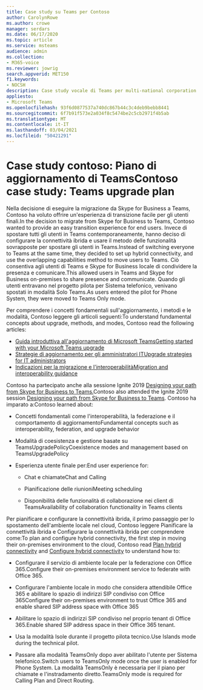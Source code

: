 ```yaml
---
title: Case study su Teams per Contoso
author: CarolynRowe
ms.author: crowe
manager: serdars
ms.date: 06/17/2020
ms.topic: article
ms.service: msteams
audience: admin
ms.collection:
- M365-voice
ms.reviewer: jowrig
search.appverid: MET150
f1.keywords:
- NOCSH
description: Case study vocale di Teams per multi-national corporation
appliesto:
- Microsoft Teams
ms.openlocfilehash: 93f6d0877537a740dc867b44c3c4deb9bebb8441
ms.sourcegitcommit: 6f7b91f573e2a034f8c5474be2c5cb2971f4b5ab
ms.translationtype: MT
ms.contentlocale: it-IT
ms.lasthandoff: 03/04/2021
ms.locfileid: "50421291"
---
```

# <a name="contoso-case-study-teams-upgrade-plan"></a><span data-ttu-id="f0132-103">Case study contoso: Piano di aggiornamento di Teams</span><span class="sxs-lookup"><span data-stu-id="f0132-103">Contoso case study: Teams upgrade plan</span></span>

<span data-ttu-id="f0132-104">Nella decisione di eseguire la migrazione da Skype for Business a Teams, Contoso ha voluto offrire un'esperienza di transizione facile per gli utenti finali.</span><span class="sxs-lookup"><span data-stu-id="f0132-104">In the decision to migrate from Skype for Business to Teams, Contoso wanted to provide an easy transition experience for end users.</span></span> <span data-ttu-id="f0132-105">Invece di spostare tutti gli utenti in Teams contemporaneamente, hanno deciso di configurare la connettività ibrida e usare il metodo delle funzionalità sovrapposte per spostare gli utenti in Teams.</span><span class="sxs-lookup"><span data-stu-id="f0132-105">Instead of switching everyone to Teams at the same time, they decided to set up hybrid connectivity, and use the overlapping capabilities method to move users to Teams.</span></span> <span data-ttu-id="f0132-106">Ciò consentiva agli utenti di Teams e Skype for Business locale di condividere la presenza e comunicare.</span><span class="sxs-lookup"><span data-stu-id="f0132-106">This allowed users in Teams and Skype for Business on-premises to share presence and communicate.</span></span> <span data-ttu-id="f0132-107">Quando gli utenti entravano nel progetto pilota per Sistema telefonico, venivano spostati in modalità Solo Teams.</span><span class="sxs-lookup"><span data-stu-id="f0132-107">As users entered the pilot for Phone System, they were moved to Teams Only mode.</span></span>

<span data-ttu-id="f0132-108">Per comprendere i concetti fondamentali sull'aggiornamento, i metodi e le modalità, Contoso leggere gli articoli seguenti:</span><span class="sxs-lookup"><span data-stu-id="f0132-108">To understand fundamental concepts about upgrade, methods, and modes, Contoso read the following articles:</span></span>

- [<span data-ttu-id="f0132-109">Guida introduttiva all'aggiornamento di Microsoft Teams</span><span class="sxs-lookup"><span data-stu-id="f0132-109">Getting started with your Microsoft Teams upgrade</span></span>](upgrade-start-here.md)
- [<span data-ttu-id="f0132-110">Strategie di aggiornamento per gli amministratori IT</span><span class="sxs-lookup"><span data-stu-id="f0132-110">Upgrade strategies for IT administrators</span></span>](upgrade-to-teams-on-prem-implement.md) 
- [<span data-ttu-id="f0132-111">Indicazioni per la migrazione e l'interoperabilità</span><span class="sxs-lookup"><span data-stu-id="f0132-111">Migration and interoperability guidance</span></span>](migration-interop-guidance-for-teams-with-skype.md)
 
<span data-ttu-id="f0132-112">Contoso ha partecipato anche alla sessione Ignite 2019 [Designing your path from Skype for Business to Teams.](https://myignite.techcommunity.microsoft.com/sessions/81820?source=sessions)</span><span class="sxs-lookup"><span data-stu-id="f0132-112">Contoso also attended the Ignite 2019 session [Designing your path from Skype for Business to Teams](https://myignite.techcommunity.microsoft.com/sessions/81820?source=sessions).</span></span> <span data-ttu-id="f0132-113">Contoso ha imparato a:</span><span class="sxs-lookup"><span data-stu-id="f0132-113">Contoso learned about:</span></span>

- <span data-ttu-id="f0132-114">Concetti fondamentali come l'interoperabilità, la federazione e il comportamento di aggiornamento</span><span class="sxs-lookup"><span data-stu-id="f0132-114">Fundamental concepts such as interoperability, federation, and upgrade behavior</span></span> 

- <span data-ttu-id="f0132-115">Modalità di coesistenza e gestione basate su TeamsUpgradePolicy</span><span class="sxs-lookup"><span data-stu-id="f0132-115">Coexistence modes and management based on TeamsUpgradePolicy</span></span> 

- <span data-ttu-id="f0132-116">Esperienza utente finale per:</span><span class="sxs-lookup"><span data-stu-id="f0132-116">End user experience for:</span></span> 

  - <span data-ttu-id="f0132-117">Chat e chiamate</span><span class="sxs-lookup"><span data-stu-id="f0132-117">Chat and Calling</span></span> 

  - <span data-ttu-id="f0132-118">Pianificazione delle riunioni</span><span class="sxs-lookup"><span data-stu-id="f0132-118">Meeting scheduling</span></span> 

  - <span data-ttu-id="f0132-119">Disponibilità delle funzionalità di collaborazione nei client di Teams</span><span class="sxs-lookup"><span data-stu-id="f0132-119">Availability of collaboration functionality in Teams clients</span></span> 

<span data-ttu-id="f0132-120">Per pianificare e configurare la connettività ibrida, il primo passaggio per [](https://docs.microsoft.com/SkypeForBusiness/hybrid/plan-hybrid-connectivity) lo spostamento [](https://docs.microsoft.com/SkypeForBusiness/hybrid/configure-hybrid-connectivity) dell'ambiente locale nel cloud, Contoso leggere Pianificare la connettività ibrida e Configurare la connettività ibrida per comprendere come:</span><span class="sxs-lookup"><span data-stu-id="f0132-120">To plan and configure hybrid connectivity, the first step in moving their on-premises environment to the cloud, Contoso read [Plan hybrid connectivity](https://docs.microsoft.com/SkypeForBusiness/hybrid/plan-hybrid-connectivity) and [Configure hybrid connectivity](https://docs.microsoft.com/SkypeForBusiness/hybrid/configure-hybrid-connectivity) to understand how to:</span></span> 

  - <span data-ttu-id="f0132-121">Configurare il servizio di ambiente locale per la federazione con Office 365.</span><span class="sxs-lookup"><span data-stu-id="f0132-121">Configure their on-premises environment service to federate with Office 365.</span></span> 

  - <span data-ttu-id="f0132-122">Configurare l'ambiente locale in modo che considera attendibile Office 365 e abilitare lo spazio di indirizzi SIP condiviso con Office 365</span><span class="sxs-lookup"><span data-stu-id="f0132-122">Configure their on-premises environment to trust Office 365 and enable shared SIP address space with Office 365</span></span> 

  - <span data-ttu-id="f0132-123">Abilitare lo spazio di indirizzi SIP condiviso nel proprio tenant di Office 365.</span><span class="sxs-lookup"><span data-stu-id="f0132-123">Enable shared SIP address space in their Office 365 tenant.</span></span>

  - <span data-ttu-id="f0132-124">Usa la modalità Isole durante il progetto pilota tecnico.</span><span class="sxs-lookup"><span data-stu-id="f0132-124">Use Islands mode during the technical pilot.</span></span>

  - <span data-ttu-id="f0132-125">Passare alla modalità TeamsOnly dopo aver abilitato l'utente per Sistema telefonico.</span><span class="sxs-lookup"><span data-stu-id="f0132-125">Switch users to TeamsOnly mode once the user is enabled for Phone System.</span></span> <span data-ttu-id="f0132-126">La modalità TeamsOnly è necessaria per il piano per chiamate e l'instradamento diretto.</span><span class="sxs-lookup"><span data-stu-id="f0132-126">TeamsOnly mode is required for  Calling Plan and Direct Routing.</span></span> 
